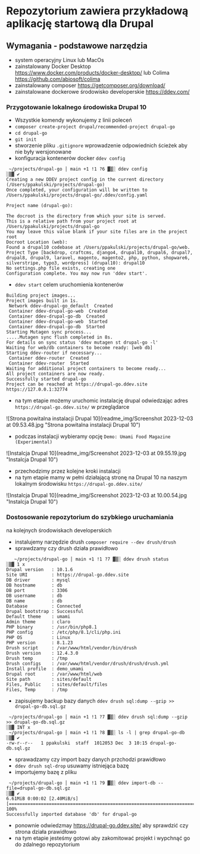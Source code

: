 # Repozytorium zawiera przykładową aplikację startową dla Drupal

## Wymagania - podstawowe narzędzia
- system operacyjny Linux lub MacOs
- zainstalowany Docker Desktop https://www.docker.com/products/docker-desktop/ lub Colima https://github.com/abiosoft/colima
- zainstalowany composer https://getcomposer.org/download/
- zainstalowane dockerowe środowisko developerskie https://ddev.com/

### Przygotowanie lokalnego środowiska Drupal 10
- Wszystkie komendy wykonujemy z linii poleceń
- `composer create-project drupal/recommended-project drupal-go`
- `cd drupal-go`
- `git init`
- stworzenie pliku `.gitignore` wprowadzenie odpowiednich ścieżek aby nie były wersjonowane
- konfiguracja kontenerów docker `ddev config`
```
 ~/projects/drupal-go │ main +1 !1 ?6 ▓▒░ ddev config                                                                                                                                                                                  ░▒▓ ✔
Creating a new DDEV project config in the current directory (/Users/ppakulski/projects/drupal-go)
Once completed, your configuration will be written to /Users/ppakulski/projects/drupal-go/.ddev/config.yaml

Project name (drupal-go):

The docroot is the directory from which your site is served.
This is a relative path from your project root at /Users/ppakulski/projects/drupal-go
You may leave this value blank if your site files are in the project root
Docroot Location (web):
Found a drupal10 codebase at /Users/ppakulski/projects/drupal-go/web.
Project Type [backdrop, craftcms, django4, drupal10, drupal6, drupal7, drupal8, drupal9, laravel, magento, magento2, php, python, shopware6, silverstripe, typo3, wordpress] (drupal10): drupal10
No settings.php file exists, creating one
Configuration complete. You may now run 'ddev start'.
```
- `ddev start` celem uruchomienia kontenerów
```
Building project images...
Project images built in 1s.
 Network ddev-drupal-go_default  Created
 Container ddev-drupal-go-web  Created
 Container ddev-drupal-go-db  Created
 Container ddev-drupal-go-web  Started
 Container ddev-drupal-go-db  Started
Starting Mutagen sync process...
.....Mutagen sync flush completed in 8s.
For details on sync status 'ddev mutagen st drupal-go -l'
Waiting for web/db containers to become ready: [web db]
Starting ddev-router if necessary...
 Container ddev-router  Created
 Container ddev-router  Started
Waiting for additional project containers to become ready...
All project containers are now ready.
Successfully started drupal-go
Project can be reached at https://drupal-go.ddev.site https://127.0.0.1:32774
```
- na tym etapie możemy uruchomic instalację drupal odwiedzając adres `https://drupal-go.ddev.site/` w przeglądarce

![Strona powitalna instalacji Drupal 10](readme_img/Screenshot 2023-12-03 at 09.53.48.jpg "Strona powitalna instalacji Drupal 10")
- podczas instalacji wybieramy opcję `Demo: Umami Food Magazine (Experimental)`

![Instalcja Drupal 10](readme_img/Screenshot 2023-12-03 at 09.55.19.jpg "Instalcja Drupal 10")

- przechodzimy przez kolejne kroki instalacji
- na tym etapie mamy w pełni działającą stronę na Drupal 10 na naszym lokalnym środowisku `https://drupal-go.ddev.site/`

![Instalcja Drupal 10](readme_img/Screenshot 2023-12-03 at 10.00.54.jpg "Instalcja Drupal 10")

### Dostosowanie repozytorium do szybkiego uruchamiania
na kolejnych środowiskach developerskich
- instalujemy narzędzie drush `composer require --dev drush/drush`
- sprawdzamy czy drush działa prawidłowo
```
   ~/projects/drupal-go │ main +1 !1 ?7 ▓▒░ ddev drush status                                                                                                                                                                          ░▒▓ 1 х
Drupal version   : 10.1.6
Site URI         : https://drupal-go.ddev.site
DB driver        : mysql
DB hostname      : db
DB port          : 3306
DB username      : db
DB name          : db
Database         : Connected
Drupal bootstrap : Successful
Default theme    : umami
Admin theme      : claro
PHP binary       : /usr/bin/php8.1
PHP config       : /etc/php/8.1/cli/php.ini
PHP OS           : Linux
PHP version      : 8.1.23
Drush script     : /var/www/html/vendor/bin/drush
Drush version    : 12.4.3.0
Drush temp       : /tmp
Drush configs    : /var/www/html/vendor/drush/drush/drush.yml
Install profile  : demo_umami
Drupal root      : /var/www/html/web
Site path        : sites/default
Files, Public    : sites/default/files
Files, Temp      : /tmp
```
- zapisujemy backup bazy danych `ddev drush sql:dump --gzip >> drupal-go-db.sql.gz `
```
 ~/projects/drupal-go │ main +1 !1 ?7 ▓▒░ ddev drush sql:dump --gzip >> drupal-go-db.sql.gz                                                                                                                                        ░▒▓ INT х
 ~/projects/drupal-go │ main +1 !1 ?8 ▓▒░ ls -l | grep drupal-go-db                                                                                                                                                                    ░▒▓ ✔
-rw-r--r--   1 ppakulski  staff  1012053 Dec  3 10:15 drupal-go-db.sql.gz
```
- sprawadzamy czy import bazy danych przchodzi prawidłowo
- `ddev drush sql-drop` usuwamy istniejąca bazę
- importujemy bazę z pliku
```
 ~/projects/drupal-go │ main +1 !1 ?9 ▓▒░ ddev import-db --file=drupal-go-db.sql.gz                                                                                                                                                    ░▒▓ ✔
6.61MiB 0:00:02 [2.40MiB/s] [==============================================================================================================================================================================================>] 100%
Successfully imported database 'db' for drupal-go
```
- ponownie odwiedzmay https://drupal-go.ddev.site/ aby sprawdzić czy strona działa prawidłowo
- na tym etapie jesteśmy gotowi aby zakomitować projekt i wypchnąć go do zdalnego repozytorium
